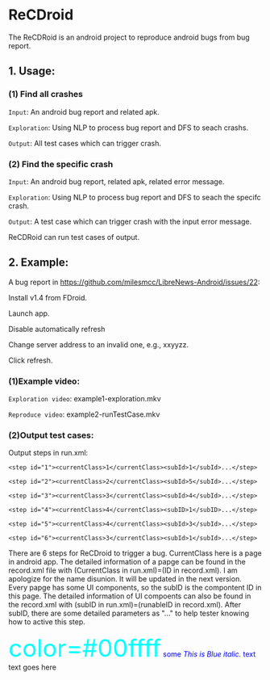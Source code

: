 # ReCDroid

The ReCDRoid is an android project to reproduce android bugs from bug report.

## 1. Usage:
### (1) Find all crashes
`Input`: An android bug report and related apk.

`Exploration`: Using NLP to process bug report and DFS to seach crashs.

`Output`: All test cases which can trigger crash.

### (2) Find the specific crash
`Input`: An android bug report, related apk, related error message.

`Exploration`: Using NLP to process bug report and DFS to seach the specifc crash.

`Output`: A test case which can trigger crash with the input error message.

ReCDRoid can run test cases of output.

## 2. Example:
A bug report in https://github.com/milesmcc/LibreNews-Android/issues/22:

   Install v1.4 from FDroid.

   Launch app.
   
   Disable automatically refresh
   
   Change server address to an invalid one, e.g., xxyyzz.
   
   Click refresh.



### (1)Example video:

`Exploration video`: example1-exploration.mkv

`Reproduce video`: example2-runTestCase.mkv


### (2)Output test cases:
Output steps in run.xml: 

```
<step id="1"><currentClass>1</currentClass><subId>1</subId>...</step>
 
<step id="2"><currentClass>2</currentClass><subId>5</subId>...</step>

<step id="3"><currentClass>3</currentClass><subId>4</subId>...</step>

<step id="4"><currentClass>4</currentClass><subID>1</subID>...</step>

<step id="5"><currentClass>4</currentClass><subId>3</subId>...</step>

<step id="6"><currentClass>3</currentClass><subId>1</subId>...</step>
```

There are 6 steps for ReCDroid to trigger a bug. CurrentClass here is a page in android app. The detailed information of a papge can be found in the record.xml file with (CurrentClass in run.xml)=(ID in record.xml). I am apologize for the name disunion. It will be updated in the next version. Every papge has some UI components, so the subID is the compontent ID in this page. The detailed information of UI compoents can also be found in the record.xml with (subID in run.xml)=(runableID in record.xml). After subID, there are some detailed parameters as "..." to help tester knowing how to active this step.


<font color=#00ffff size=72>color=#00ffff</font>
<span style="color:blue">some *This is Blue italic.* text</span>
<span style=“color:green;”> text goes here</span>


